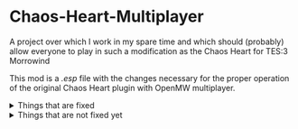 # Chaos-Heart-Multiplayer
A project over which I work in my spare time and which should (probably) allow everyone to play in such a modification as the Chaos Heart  for TES:3 Morrowind

This mod is a *.esp* file with the changes necessary for the proper operation of the original Chaos Heart plugin with OpenMW multiplayer.

<details>
  <summary>Things that are fixed</summary>
  
  1. Fixed the behavior of all bandits
  2. All necromancy books are now works properly 

</details>

<details>
  <summary>Things that are not fixed yet</summary>
  
  1. **_CH_Startup** script is currently not working properly, **disable** command doesn't work on OpenMW, As a result, we have many NPC's that should not be initialized in the world at the start of the game.

</details>
